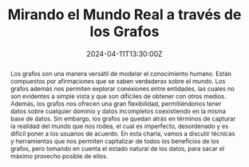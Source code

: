 ---
title: Mirando el Mundo Real a través de los Grafos

event: Ciclo de Charlas IDIA 2024
event_url: https://idia.uchile.cl/2024/04/charla-de-investigacion-20-mirando-el-mundo-real-a-traves-de-los-grafos/

location: OpenBeauchef, Beauchef 851, Santiago, Chile

abstract: 'Los grafos son una manera versátil de modelar el conocimiento humano. Están compuestos por afirmaciones que se saben verdaderas sobre el mundo. Los grafos además nos permiten explorar conexiones entre entidades, las cuales no son evidentes a simple vista y que son difíciles de obtener con otros medios. Además, los grafos nos ofrecen una gran flexibilidad, permitiéndonos tener datos sobre cualquier dominio y datos incompletos coexistiendo en la misma base de datos.
Sin embargo, los grafos se quedan atrás en términos de capturar la realidad del mundo que nos rodea, el cual es imperfecto, desordenado y es difícil poner a los usuarios de acuerdo. En esta charla, vamos a discutir técnicas y herramientas que nos permiten capitalizar de todos los beneficios de los grafos, pero tomando en cuenta el estado natural de los datos, para sacar el máximo provecho posible de ellos.'

# Talk start and end times.
#   End time can optionally be hidden by prefixing the line with `#`.
date: '2024-04-11T13:30:00Z'
#date_end: '2030-06-01T15:00:00Z'
all_day: false

# Schedule page publish date (NOT talk date).
publishDate: '2024-04-11T00:00:00Z'

authors: [admin]
tags: ['Grafos de Conocimiento', 'Wikidata']

# Is this a featured talk? (true/false)
featured: true

links:
  - icon: twitter
    icon_pack: fab
    name: Follow
    url: https://twitter.com/ferradest
#url_code: 'https://colab.research.google.com/drive/1QpLEv8J5bGoGs7Rau4Qw8CSpK5YrRN5u?usp=sharing'
#url_pdf: 
url_slides: 'pptx/Mirando.pptx'
#url_video: ''

# Markdown Slides (optional).
#   Associate this talk with Markdown slides.
#   Simply enter your slide deck's filename without extension.
#   E.g. `slides = "example-slides"` references `content/slides/example-slides.md`.
#   Otherwise, set `slides = ""`.
slides: ""

# Projects (optional).
#   Associate this post with one or more of your projects.
#   Simply enter your project's folder or file name without extension.
#   E.g. `projects = ["internal-project"]` references `content/project/deep-learning/index.md`.
#   Otherwise, set `projects = []`.
#projects: []
---